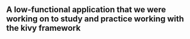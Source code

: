 <h2>A low-functional application that we were working on to study and practice working with the kivy framework
